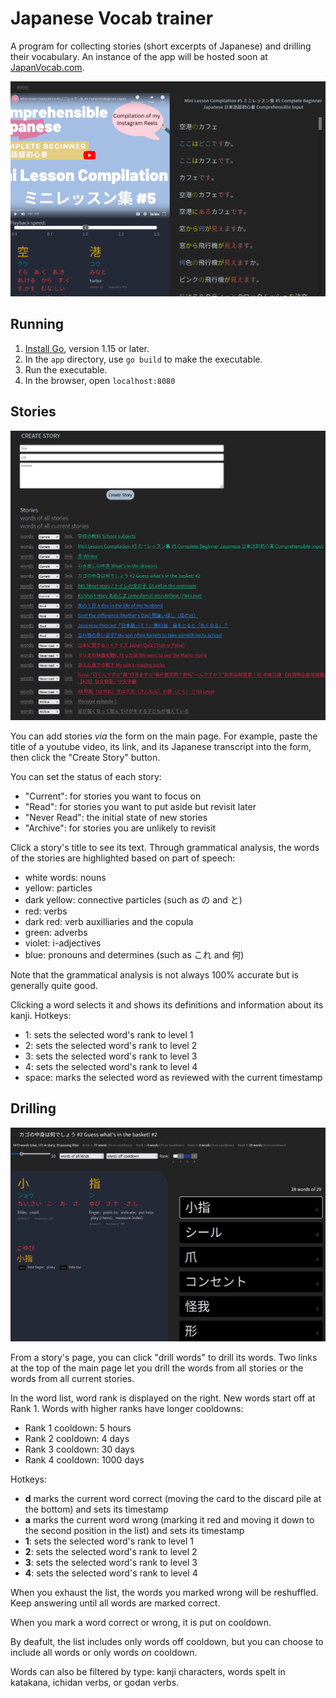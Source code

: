 # Japanese Vocab trainer

A program for collecting stories (short excerpts of Japanese) and drilling their vocabulary. An instance of the app will be hosted soon at [JapanVocab.com](https://japanvocab.com).

![](./images/story.png)


## Running

1. [Install Go](https://go.dev/doc/install), version 1.15 or later.
1. In the `app` directory, use `go build` to make the executable.
1. Run the executable.
1. In the browser, open `localhost:8080`

## Stories

![](./images/stories.png)

You can add stories *via* the form on the main page. For example, paste the title of a youtube video, its link, and its Japanese transcript into the form, then click the "Create Story" button.

You can set the status of each story: 

- "Current": for stories you want to focus on
- "Read": for stories you want to put aside but revisit later
- "Never Read": the initial state of new stories
- "Archive": for stories you are unlikely to revisit

Click a story's title to see its text. Through grammatical analysis, the words of the stories are highlighted based on part of speech:

- white words: nouns
- yellow: particles
- dark yellow: connective particles (such as の and と)
- red: verbs
- dark red: verb auxilliaries and the copula
- green: adverbs
- violet: i-adjectives
- blue: pronouns and determines (such as これ and 何)

Note that the grammatical analysis is not always 100% accurate but is generally quite good.

Clicking a word selects it and shows its definitions and information about its kanji. Hotkeys:

- 1: sets the selected word's rank to level 1
- 2: sets the selected word's rank to level 2
- 3: sets the selected word's rank to level 3
- 4: sets the selected word's rank to level 4
- space: marks the selected word as reviewed with the current timestamp

## Drilling

![](./images/drill.png)

From a story's page, you can click "drill words" to drill its words. Two links at the top of the main page let you drill the words from all stories or the words from all current stories.

In the word list, word rank is displayed on the right. New words start off at Rank 1. Words with higher ranks have longer cooldowns:

- Rank 1 cooldown: 5 hours
- Rank 2 cooldown: 4 days
- Rank 3 cooldown: 30 days
- Rank 4 cooldown: 1000 days

Hotkeys:

- **d** marks the current word correct (moving the card to the discard pile at the bottom) and sets its timestamp
- **a** marks the current word wrong (marking it red and moving it down to the second position in the list) and sets its timestamp
- **1**: sets the selected word's rank to level 1
- **2**: sets the selected word's rank to level 2
- **3**: sets the selected word's rank to level 3
- **4**: sets the selected word's rank to level 4

When you exhaust the list, the words you marked wrong will be reshuffled. Keep answering until all words are marked correct.

When you mark a word correct or wrong, it is put on cooldown.

By deafult, the list includes only words off cooldown, but you can choose to include all words or only words *on* cooldown.

Words can also be filtered by type: kanji characters, words spelt in katakana, ichidan verbs, or godan verbs.